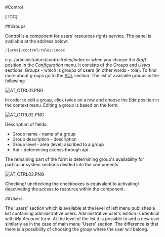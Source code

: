 #Control  

[TOC]

##Groups  

Control is a component for users' resources rights service. The panel is available at the address below:

```php
/{area}/control/roles/index

```

e.g. /administrators/control/roles/index or when you choose the *Staff* position in the *Configuration* menu. It consists of the *Groups* and *Users* sections. *Groups* - which is groups of users (in other words - role). To find more about groups go to the [ACL](https://inbssoftware.atlassian.net/wiki/pages/viewpage.action?pageId=21856278) section. The list of available groups is the following:

  ![AT_CTRL01.PNG](https://raw.githubusercontent.com/antaresproject/docs/master/docs/img/docs/core_modules/control/AT_CTRL01.PNG)
  
In order to edit a group, click twice on a row and choose the *Edit* position in the context menu. Editing a group is based on the form:

  ![AT_CTRL02.PNG](https://raw.githubusercontent.com/antaresproject/docs/master/docs/img/docs/core_modules/control/AT_CTRL02.PNG)
  
Description of fields:

* Group name - name of a group
* Group description - description
* Group level - area (level) ascribed to a group
* Api - determining access through api

The remaining part of the form is determining group's availability for particular system sections divided into the components:

  ![AT_CTRL03.PNG](https://raw.githubusercontent.com/antaresproject/docs/master/docs/img/docs/core_modules/control/AT_CTRL03.PNG)
  
Checking/ unchecking the checkboxes is equivalent to activating/ deactivating the access to resource within the component.

##Users  

The 'users' section which is available at the level of left menu publishes a list containing administrative users. Administrative user's edition is identical with *My Account* form. At the level of the list it is possible to add a new user similarly as in the case of main menu 'Users' section. The difference is that there is a possibility of choosing the group where the user will belong.
